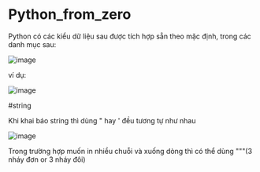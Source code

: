 # Python_from_zero

Python có các kiểu dữ liệu sau được tích hợp sẵn theo mặc định, trong các danh mục sau:

![image](https://user-images.githubusercontent.com/72652376/183859418-4f779906-4bda-4922-8356-75ba8a4be461.png)

ví dụ:

![image](https://user-images.githubusercontent.com/72652376/183859530-5a06e00f-5f7f-4740-a4be-96dc50469711.png)

#string

Khi khai báo string thì dùng " hay ' đều tương tự như nhau

![image](https://user-images.githubusercontent.com/72652376/183862060-92f7625f-86fc-4e31-aa3a-706c285360c7.png)

Trong trường hợp muốn in nhiều chuỗi và xuống dòng thì có thể dùng """(3 nháy đơn or 3 nháy đôi)
